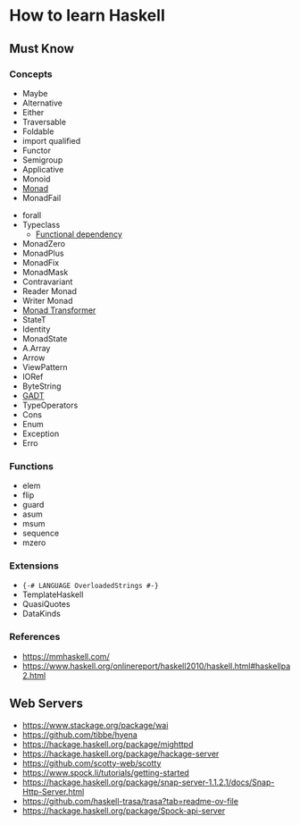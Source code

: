 # How to learn Haskell


## Must Know

### Concepts
+ Maybe 
+ Alternative
+ Either
+ Traversable
+ Foldable
+ import qualified
+ Functor
+ Semigroup
+ Applicative
+ Monoid
+ [Monad](https://wiki.haskell.org/All_About_Monads#The_monad_laws)
+ MonadFail

- forall
- Typeclass
  - [Functional dependency](https://wiki.haskell.org/Functional_dependencies)
- MonadZero
- MonadPlus
- MonadFix
- MonadMask
- Contravariant
- Reader Monad
- Writer Monad
- [Monad Transformer](https://en.wikibooks.org/wiki/Haskell/Monad_transformers)
- StateT
- Identity
- MonadState
- A.Array
- Arrow
- ViewPattern
- IORef
- ByteString
- [GADT](https://wiki.haskell.org/GADTs_for_dummies)
- TypeOperators
- Cons
- Enum
- Exception 
- Erro

### Functions

- elem
- flip
- guard
- asum
- msum
- sequence
- mzero

### Extensions

- `{-# LANGUAGE OverloadedStrings #-}`
- TemplateHaskell
- QuasiQuotes
- DataKinds

### References

- https://mmhaskell.com/
- https://www.haskell.org/onlinereport/haskell2010/haskell.html#haskellpa2.html


## Web Servers

- https://www.stackage.org/package/wai
- https://github.com/tibbe/hyena
- https://hackage.haskell.org/package/mighttpd
- https://hackage.haskell.org/package/hackage-server
- https://github.com/scotty-web/scotty
- https://www.spock.li/tutorials/getting-started
- https://hackage.haskell.org/package/snap-server-1.1.2.1/docs/Snap-Http-Server.html
- https://github.com/haskell-trasa/trasa?tab=readme-ov-file
- https://hackage.haskell.org/package/Spock-api-server
